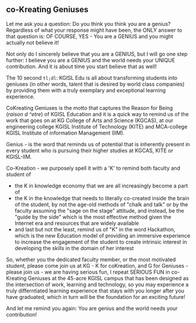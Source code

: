 <!-- title: CoKreating Geniuses -->

## co-Kreating Geniuses

Let me ask you a question: Do you think you think you are a genius? Regardless of what your response might have been, the ONLY answer to that question is: OF COURSE, YES - You are a GENIUS and you might actually not believe it! 

Not only do I sincerely believe that you are a GENIUS, but I will go one step further: I believe you are a GENIUS and the world needs your UNIQUE contribution. And it is about time you start believe that as well! 

The 10 second `tl;dl`: KGISL Edu is all about transforming students into geniuses (in other words, talent that is desired by world class companies) by providing them with a truly exemplary and exceptional learning experience. 

CoKreating Geniuses is the motto that captures the Reason for Being (*raison d ^etre*) of KGISL Education and it is a quick way to remind us of the work that goes on at KG College of Arts and Science (KGCAS), at our engineering college KGISL Institute of Technology (KITE) and MCA-college KGISL Institute of information Management (IIM).

Genius - is the word that reminds us of potential that is inherently present in every student who is pursuing their higher studies at KGCAS, KITE or KGISL-IIM. 

Co-Kreation - we purposely spell it with a 'K' to remind both faculty and student of 
   - the K in knowledge economy that we are all increasingly become a part of 
   - the K in the knowledge that needs to literally co-created inside the brain of the student, by not the age-old methods of "chalk and talk" or by the faculty assuming the "sage on the stage" attitude, and instead, be the "guide by the side" which is the most effective method given the Internet era and resources that are widely available 
   - and last but not the least, remind us of "K" in the word Hackathon, which is the new Education model of providing an immersive experience to increase the engagement of the student to create intrinsic interest in developing the skills in the domain of her interest 

So, whether you the dedicated faculty member, or the most motivated student, please come join us at KG - K for coKreation, and G for Geniuses - please join us - we are having serious fun, I repeat SERIOUS FUN in co-Kreating Geniuses at the 45-acre KGISL campus that has been designed as the intersection of work, learning and technology, so you may experience a truly differntiated  learning experience that stays with you longer after you have graduated, which in turn will be the foundation for an exciting future!

And let me remind you again: You are genius and the world needs your contribution! 


